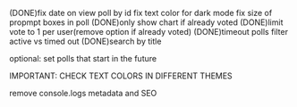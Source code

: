 (DONE)fix date on view poll by id
fix text color for dark mode
fix size of propmpt boxes in poll
(DONE)only show chart if already voted
(DONE)limit vote to 1 per user(remove option if already voted)
(DONE)timeout polls
filter active vs timed out
(DONE)search by title

optional: set polls that start in the future

IMPORTANT: CHECK TEXT COLORS IN DIFFERENT THEMES

remove console.logs
metadata and SEO
